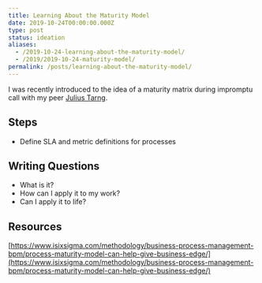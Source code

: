 ```yaml
---
title: Learning About the Maturity Model
date: 2019-10-24T00:00:00.000Z
type: post
status: ideation
aliases:
  - /2019-10-24-learning-about-the-maturity-model/
  - /2019/2019-10-24-maturity-model/
permalink: /posts/learning-about-the-maturity-model/
---
```




I was recently introduced to the idea of a maturity matrix during impromptu call with my peer [Julius Tarng](https://tarng.com/).

## Steps

- Define SLA and metric definitions for processes

## Writing Questions

- What is it?
- How can I apply it to my work?
- Can I apply it to life?

## Resources

[https://www.isixsigma.com/methodology/business-process-management-bpm/process-maturity-model-can-help-give-business-edge/](https://www.isixsigma.com/methodology/business-process-management-bpm/process-maturity-model-can-help-give-business-edge/)
